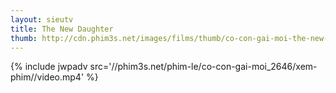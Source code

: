 ```yaml
---
layout: sieutv
title: The New Daughter
thumb: http://cdn.phim3s.net/images/films/thumb/co-con-gai-moi-the-new-daughter-2009.jpg
---
```

{% include jwpadv src='//phim3s.net/phim-le/co-con-gai-moi_2646/xem-phim//video.mp4' %}